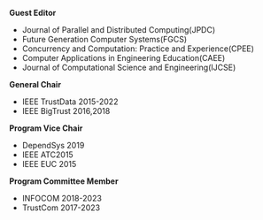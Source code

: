 **Guest Editor**

- Journal of Parallel and Distributed Computing(JPDC)
- Future Generation Computer Systems(FGCS)
- Concurrency and Computation: Practice and Experience(CPEE)
- Computer Applications in Engineering Education(CAEE)
- Journal of Computational Science and Engineering(IJCSE)

**General Chair**

- IEEE TrustData 2015-2022
- IEEE BigTrust 2016,2018

**Program Vice Chair**

- DependSys 2019
- IEEE ATC2015
- IEEE EUC 2015

**Program Committee Member**

- INFOCOM 2018-2023
- TrustCom 2017-2023
